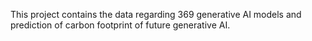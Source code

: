 This project contains the data regarding 369 generative AI models and prediction of carbon footprint of future generative AI.
